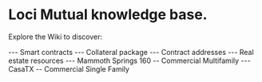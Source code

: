 # Loci Mutual knowledge base.

Explore the Wiki to discover:

   --- Smart contracts
   --- Collateral package
   --- Contract addresses
   --- Real estate resources
      --- Mammoth Springs 160 -- Commercial Multifamily
      --- CasaTX -- Commercial Single Family
